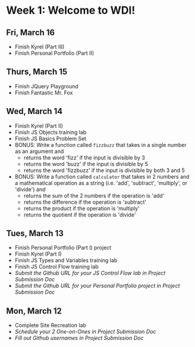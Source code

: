 # Week 1: Welcome to WDI!

## Fri, March 16
- Finish Kyrel (Part III)
- Finish Personal Portfolio (Part II)

## Thurs, March 15
- Finish JQuery Playground
- Finish Fantastic Mr. Fox

## Wed, March 14
- Finish Kyrel (Part II)
- Finish JS Objects training lab
- Finish JS Basics Problem Set
- BONUS: Write a function called `fizzbuzz` that takes in a single number as an argument and 
  - returns the word 'fizz' if the input is divisible by 3
  - returns the word 'buzz' if the input is divisible by 5
  - returns the word 'fizzbuzz' if the input is divisible by both 3 and 5
- BONUS: Write a function called `calculator` that takes in 2 numbers and a mathematical operation as a string (i.e. 'add', 'subtract', 'multiply', or 'divide') and
  - returns the sum of the 2 numbers if the operation is 'add'
  - returns the difference if the operation is 'subtract'
  - returns the product if the operation is 'multiply'
  - returns the quotient if the operation is 'divide'

## Tues, March 13
- Finish Personal Portfolio (Part I) project
- Finish Kyrel (Part I)
- Finish JS Types and Variables training lab
- Finish JS Control Flow training lab
- *Submit the Github URL for your JS Control Flow lab in Project Submission Doc*
- *Submit the Github URL for your Personal Portfolio project in Project Submission Doc*

## Mon, March 12
- Complete Site Recreation lab
- *Schedule your 2 One-on-Ones in Project Submission Doc*
- *Fill out Github usernames in Project Submission Doc*
